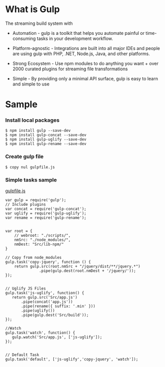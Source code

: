 # What is Gulp

The streaming build system with 

* Automation - gulp is a toolkit that helps you automate painful or time-consuming tasks in your development workflow.

* Platform-agnostic - Integrations are built into all major IDEs and people are using gulp with PHP, .NET, Node.js, Java, and other platforms.

* Strong Ecosystem - Use npm modules to do anything you want + over 2000 curated plugins for streaming file transformations

* Simple - By providing only a minimal API surface, gulp is easy to learn and simple to use




# Sample 

### Install local packages

```
$ npm install gulp --save-dev
$ npm install gulp-concat --save-dev
$ npm install gulp-uglify --save-dev
$ npm install gulp-rename --save-dev
```

### Create gulp file

```
$ copy nul gulpfile.js
```


### Simple tasks sample

[gulpfile.js](https://gist.github.com/KarateJB/a1bdc68f282c2765d54d8b3b7819ad40.js)

```
var gulp = require('gulp');
// Include plugins
var concat = require('gulp-concat');
var uglify = require('gulp-uglify');
var rename = require('gulp-rename');


var root = {
    // webroot: "./scripts/",
    nmSrc: "./node_modules/",
    nmDest: "Src/lib-npm/"
}

// Copy from node_modules
gulp.task('copy-jquery', function () {
    return gulp.src(root.nmSrc + "/jquery/dist/**/jquery.*")
               .pipe(gulp.dest(root.nmDest + '/jquery/'));
});


// Uglify JS Files
gulp.task('js-uglify', function() {
   return gulp.src('Src/app.js')
       .pipe(concat('app.js'))
       .pipe(rename({ suffix: '.min' }))
       .pipe(uglify())
       .pipe(gulp.dest('Src/build'));
});

//Watch
gulp.task('watch', function() {
   gulp.watch('Src/app.js', ['js-uglify']);
});


// Default Task
gulp.task('default', ['js-uglify','copy-jquery', 'watch']);
```


